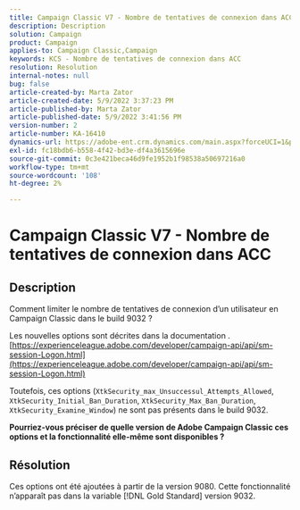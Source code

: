 ```yaml
---
title: Campaign Classic V7 - Nombre de tentatives de connexion dans ACC
description: Description
solution: Campaign
product: Campaign
applies-to: Campaign Classic,Campaign
keywords: KCS - Nombre de tentatives de connexion dans ACC
resolution: Resolution
internal-notes: null
bug: false
article-created-by: Marta Zator
article-created-date: 5/9/2022 3:37:23 PM
article-published-by: Marta Zator
article-published-date: 5/9/2022 3:41:56 PM
version-number: 2
article-number: KA-16410
dynamics-url: https://adobe-ent.crm.dynamics.com/main.aspx?forceUCI=1&pagetype=entityrecord&etn=knowledgearticle&id=d43c87e8-adcf-ec11-a7b5-0022480a8e40
exl-id: fc18bdb6-b558-4f42-bd3e-df4a3615696e
source-git-commit: 0c3e421beca46d9fe1952b1f98538a50697216a0
workflow-type: tm+mt
source-wordcount: '108'
ht-degree: 2%

---
```


# Campaign Classic V7 - Nombre de tentatives de connexion dans ACC

## Description


Comment limiter le nombre de tentatives de connexion d’un utilisateur en Campaign Classic dans le build 9032 ?

Les nouvelles options sont décrites dans la documentation .
[https://experienceleague.adobe.com/developer/campaign-api/api/sm-session-Logon.html](https://experienceleague.adobe.com/developer/campaign-api/api/sm-session-Logon.html)

Toutefois, ces options (`XtkSecurity_max_Unsuccessul_Attempts_Allowed`, `XtkSecurity_Initial_Ban_Duration`, `XtkSecurity_Max_Ban_Duration`, `XtkSecurity_Examine_Window`) ne sont pas présents dans le build 9032.

<b>Pourriez-vous préciser de quelle version de Adobe Campaign Classic ces options et la fonctionnalité elle-même sont disponibles ?</b>


## Résolution


Ces options ont été ajoutées à partir de la version 9080. Cette fonctionnalité n’apparaît pas dans la variable [!DNL Gold Standard] version 9032.
